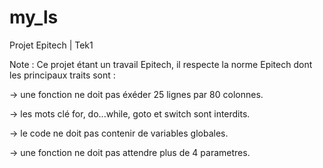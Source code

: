 my_ls
=====

Projet Epitech | Tek1

Note : Ce projet étant un travail Epitech, il respecte la norme Epitech dont les principaux traits sont :


-> une fonction ne doit pas éxéder 25 lignes par 80 colonnes.

-> les mots clé for, do...while, goto et switch sont interdits.

-> le code ne doit pas contenir de variables globales.

-> une fonction ne doit pas attendre plus de 4 parametres.
